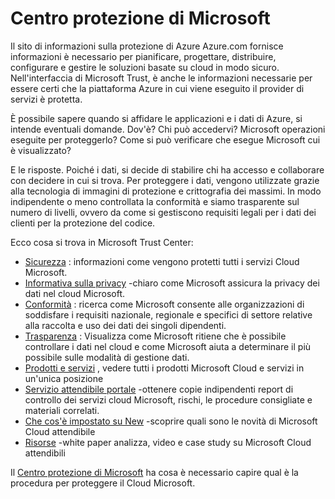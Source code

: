 <properties
   pageTitle="Centro protezione di Microsoft | Microsoft Azure"
   description="Interfaccia di Microsoft Trust fornisce le informazioni necessarie per essere certi che la piattaforma Azure in cui viene eseguito il provider di servizi è protetta."
   services="security"
   documentationCenter="na"
   authors="TomShinder"
   manager="MBaldwin"
   editor="TomSh"/>

<tags
   ms.service="security"
   ms.devlang="na"
   ms.topic="article"
   ms.tgt_pltfrm="na"
   ms.workload="na"
   ms.date="08/09/2016"
   ms.author="terrylan"/>

# <a name="microsoft-trust-center"></a>Centro protezione di Microsoft

Il sito di informazioni sulla protezione di Azure Azure.com fornisce informazioni è necessario per pianificare, progettare, distribuire, configurare e gestire le soluzioni basate su cloud in modo sicuro. Nell'interfaccia di Microsoft Trust, è anche le informazioni necessarie per essere certi che la piattaforma Azure in cui viene eseguito il provider di servizi è protetta.

È possibile sapere quando si affidare le applicazioni e i dati di Azure, si intende eventuali domande. Dov'è? Chi può accedervi? Microsoft operazioni eseguite per proteggerlo? Come si può verificare che esegue Microsoft cui è visualizzato?

E le risposte. Poiché i dati, si decide di stabilire chi ha accesso e collaborare con decidere in cui si trova. Per proteggere i dati, vengono utilizzate grazie alla tecnologia di immagini di protezione e crittografia dei massimi. In modo indipendente o meno controllata la conformità e siamo trasparente sul numero di livelli, ovvero da come si gestiscono requisiti legali per i dati dei clienti per la protezione del codice.

Ecco cosa si trova in Microsoft Trust Center:

- [Sicurezza](https://aka.ms/tcsecurity) : informazioni come vengono protetti tutti i servizi Cloud Microsoft.
- [Informativa sulla privacy](https://aka.ms/tcprivacy) -chiaro come Microsoft assicura la privacy dei dati nel cloud Microsoft.
- [Conformità](https://aka.ms/tccompliance) : ricerca come Microsoft consente alle organizzazioni di soddisfare i requisiti nazionale, regionale e specifici di settore relative alla raccolta e uso dei dati dei singoli dipendenti.
- [Trasparenza](https://aka.ms/tctransparency) : Visualizza come Microsoft ritiene che è possibile controllare i dati nel cloud e come Microsoft aiuta a determinare il più possibile sulle modalità di gestione dati.
- [Prodotti e servizi](https://aka.ms/tcproductsservices) , vedere tutti i prodotti Microsoft Cloud e servizi in un'unica posizione
- [Servizio attendibile portale](https://aka.ms/tcservicetrportal) -ottenere copie indipendenti report di controllo dei servizi cloud Microsoft, rischi, le procedure consigliate e materiali correlati.
- [Che cos'è impostato su New](https://aka.ms/tcwhatsnew) -scoprire quali sono le novità di Microsoft Cloud attendibile
- [Risorse](https://aka.ms/tcresources) -white paper analizza, video e case study su Microsoft Cloud attendibili

Il [Centro protezione di Microsoft](https://www.microsoft.com/trustcenter) ha cosa è necessario capire qual è la procedura per proteggere il Cloud Microsoft.
